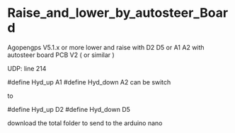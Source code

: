 # Raise_and_lower_by_autosteer_Board
Agopengps  V5.1.x or more   lower and raise  with D2 D5 or  A1 A2 with autosteer board  PCB V2 (  or similar )



UDP:  line 214

  #define  Hyd_up A1
  #define  Hyd_down A2
  can be switch 
  
  to 
  
  #define  Hyd_up D2
  #define  Hyd_down D5


download  the total folder  to  send  to the arduino nano
